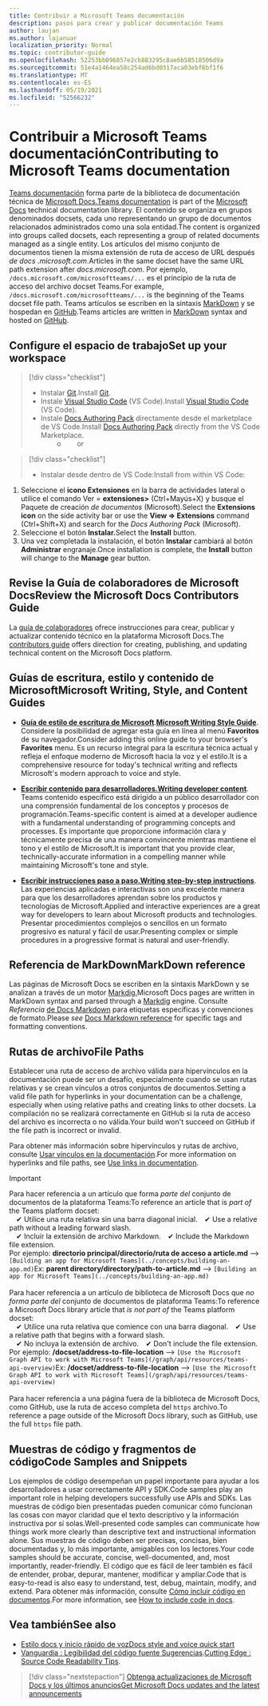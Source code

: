 ```yaml
---
title: Contribuir a Microsoft Teams documentación
description: pasos para crear y publicar documentación Teams
author: laujan
ms.author: lajanuar
localization_priority: Normal
ms.topic: contributor-guide
ms.openlocfilehash: 52253bb096857e2cb883295c8ae6b58518506d9a
ms.sourcegitcommit: 51e4a1464ea58c254ad6bd0317aca03ebf6bf1f6
ms.translationtype: MT
ms.contentlocale: es-ES
ms.lasthandoff: 05/19/2021
ms.locfileid: "52566232"
---
```

# <a name="contributing-to-microsoft-teams-documentation"></a><span data-ttu-id="43d0d-103">Contribuir a Microsoft Teams documentación</span><span class="sxs-lookup"><span data-stu-id="43d0d-103">Contributing to Microsoft Teams documentation</span></span>

<span data-ttu-id="43d0d-104">[Teams documentación](/microsoftteams/platform/overview) forma parte de la biblioteca de documentación técnica de [Microsoft Docs.](https://docs.microsoft.com/)</span><span class="sxs-lookup"><span data-stu-id="43d0d-104">[Teams documentation](/microsoftteams/platform/overview) is part of the [Microsoft Docs](https://docs.microsoft.com/) technical documentation library.</span></span> <span data-ttu-id="43d0d-105">El contenido se organiza en grupos denominados docsets, cada uno representando un grupo de documentos relacionados administrados como una sola entidad.</span><span class="sxs-lookup"><span data-stu-id="43d0d-105">The content is organized into groups called docsets, each representing a group of related documents managed as a single entity.</span></span> <span data-ttu-id="43d0d-106">Los artículos del mismo conjunto de documentos tienen la misma extensión de ruta de acceso de URL después *de docs <span></span> .microsoft.com*.</span><span class="sxs-lookup"><span data-stu-id="43d0d-106">Articles in the same docset have the same URL path extension after *docs<span></span>.microsoft.com*.</span></span>  <span data-ttu-id="43d0d-107">Por ejemplo, `/docs.microsoft.com/microsoftteams/...` es el principio de la ruta de acceso del archivo docset Teams.</span><span class="sxs-lookup"><span data-stu-id="43d0d-107">For example,  `/docs.microsoft.com/microsoftteams/...`   is the beginning of the Teams docset file path.</span></span> <span data-ttu-id="43d0d-108">Teams artículos se escriben en la sintaxis [MarkDown](#markdown-reference) y se hospedan en [GitHub](https://github.com/MicrosoftDocs/msteams-docs/tree/master/msteams-platform).</span><span class="sxs-lookup"><span data-stu-id="43d0d-108">Teams articles are written in  [MarkDown](#markdown-reference) syntax and hosted on [GitHub](https://github.com/MicrosoftDocs/msteams-docs/tree/master/msteams-platform).</span></span>

## <a name="set-up-your-workspace"></a><span data-ttu-id="43d0d-109">Configure el espacio de trabajo</span><span class="sxs-lookup"><span data-stu-id="43d0d-109">Set up your workspace</span></span>

> [!div class="checklist"]
>
> * <span data-ttu-id="43d0d-110">Instalar [Git](https://git-scm.com/book/en/v2/Getting-Started-Installing-Git).</span><span class="sxs-lookup"><span data-stu-id="43d0d-110">Install [Git](https://git-scm.com/book/en/v2/Getting-Started-Installing-Git).</span></span>
> * <span data-ttu-id="43d0d-111">Instale [Visual Studio Code](https://code.visualstudio.com/) (VS Code).</span><span class="sxs-lookup"><span data-stu-id="43d0d-111">Install [Visual Studio Code](https://code.visualstudio.com/) (VS Code).</span></span>
> * <span data-ttu-id="43d0d-112">Instale [Docs Authoring Pack](https://marketplace.visualstudio.com/items?itemName=docsmsft.docs-authoring-pack) directamente desde el marketplace de VS Code.</span><span class="sxs-lookup"><span data-stu-id="43d0d-112">Install [Docs Authoring Pack](https://marketplace.visualstudio.com/items?itemName=docsmsft.docs-authoring-pack) directly from the VS Code Marketplace.</span></span>
<br><span data-ttu-id="43d0d-113">&emsp;&emsp; o</span><span class="sxs-lookup"><span data-stu-id="43d0d-113">&emsp;&emsp; or</span></span>

> [!div class="checklist"]
>
> * <span data-ttu-id="43d0d-114">Instalar desde dentro de VS Code:</span><span class="sxs-lookup"><span data-stu-id="43d0d-114">Install from within VS Code:</span></span>

   1. <span data-ttu-id="43d0d-115">Seleccione el **icono Extensiones** en la barra de actividades lateral o utilice el comando Ver = **extensiones>** (Ctrl+Mayús+X) y busque el Paquete de creación *de documentos* (Microsoft).</span><span class="sxs-lookup"><span data-stu-id="43d0d-115">Select the **Extensions icon** on the side activity bar or use the **View => Extensions** command (Ctrl+Shift+X) and search for the *Docs Authoring Pack* (Microsoft).</span></span>
   1. <span data-ttu-id="43d0d-116">Seleccione el botón **Instalar.**</span><span class="sxs-lookup"><span data-stu-id="43d0d-116">Select the **Install** button.</span></span>
   1. <span data-ttu-id="43d0d-117">Una vez completada la instalación, el botón **Instalar** cambiará al botón **Administrar** engranaje.</span><span class="sxs-lookup"><span data-stu-id="43d0d-117">Once installation is complete, the **Install** button will change to the **Manage** gear button.</span></span>

## <a name="review-the-microsoft-docs-contributors-guide"></a><span data-ttu-id="43d0d-118">Revise la Guía de colaboradores de Microsoft Docs</span><span class="sxs-lookup"><span data-stu-id="43d0d-118">Review the Microsoft Docs Contributors Guide</span></span>

<span data-ttu-id="43d0d-119">La [guía de colaboradores](/contribute) ofrece instrucciones para crear, publicar y actualizar contenido técnico en la plataforma Microsoft Docs.</span><span class="sxs-lookup"><span data-stu-id="43d0d-119">The [contributors guide](/contribute) offers direction for creating, publishing, and updating technical content on the Microsoft Docs platform.</span></span>

## <a name="microsoft-writing-style-and-content-guides"></a><span data-ttu-id="43d0d-120">Guías de escritura, estilo y contenido de Microsoft</span><span class="sxs-lookup"><span data-stu-id="43d0d-120">Microsoft Writing, Style, and Content Guides</span></span>

* <span data-ttu-id="43d0d-121">**[Guía de estilo de escritura de Microsoft](/style-guide/welcome)**.</span><span class="sxs-lookup"><span data-stu-id="43d0d-121">**[Microsoft Writing Style Guide](/style-guide/welcome)**.</span></span> <span data-ttu-id="43d0d-122">Considere la posibilidad de agregar esta guía en línea al menú **Favoritos** de su navegador.</span><span class="sxs-lookup"><span data-stu-id="43d0d-122">Consider adding this online guide  to your browser's **Favorites** menu.</span></span> <span data-ttu-id="43d0d-123">Es un recurso integral para la escritura técnica actual y refleja el enfoque moderno de Microsoft hacia la voz y el estilo.</span><span class="sxs-lookup"><span data-stu-id="43d0d-123">It is a comprehensive resource for today's technical writing and reflects Microsoft's modern approach to voice and style.</span></span>

* <span data-ttu-id="43d0d-124">**[Escribir contenido para desarrolladores.](/style-guide/developer-content/)**</span><span class="sxs-lookup"><span data-stu-id="43d0d-124">**[Writing developer content](/style-guide/developer-content/)**.</span></span> <span data-ttu-id="43d0d-125">Teams contenido específico está dirigido a un público desarrollador con una comprensión fundamental de los conceptos y procesos de programación.</span><span class="sxs-lookup"><span data-stu-id="43d0d-125">Teams-specific content is aimed at a developer audience with a fundamental understanding of programming concepts and processes.</span></span> <span data-ttu-id="43d0d-126">Es importante que proporcione información clara y técnicamente precisa de una manera convincente mientras mantiene el tono y el estilo de Microsoft.</span><span class="sxs-lookup"><span data-stu-id="43d0d-126">It is important that you provide clear, technically-accurate information in a compelling manner while maintaining Microsoft's tone and style.</span></span>

* <span data-ttu-id="43d0d-127">**[Escribir instrucciones paso a paso.](/style-guide/procedures-instructions/writing-step-by-step-instructions)**</span><span class="sxs-lookup"><span data-stu-id="43d0d-127">**[Writing step-by-step instructions](/style-guide/procedures-instructions/writing-step-by-step-instructions)**.</span></span> <span data-ttu-id="43d0d-128">Las experiencias aplicadas e interactivas son una excelente manera para que los desarrolladores aprendan sobre los productos y tecnologías de Microsoft.</span><span class="sxs-lookup"><span data-stu-id="43d0d-128">Applied and interactive experiences are a great way for developers to learn about Microsoft products and technologies.</span></span> <span data-ttu-id="43d0d-129">Presentar procedimientos complejos o sencillos en un formato progresivo es natural y fácil de usar.</span><span class="sxs-lookup"><span data-stu-id="43d0d-129">Presenting complex or simple procedures in a progressive format is natural and user-friendly.</span></span>

## <a name="markdown-reference"></a><span data-ttu-id="43d0d-130">Referencia de MarkDown</span><span class="sxs-lookup"><span data-stu-id="43d0d-130">MarkDown reference</span></span>

 <span data-ttu-id="43d0d-131">Las páginas de Microsoft Docs se escriben en la sintaxis MarkDown y se analizan a través de un motor [Markdig.](https://github.com/lunet-io/markdig)</span><span class="sxs-lookup"><span data-stu-id="43d0d-131">Microsoft Docs pages are written in MarkDown syntax and parsed through a [Markdig](https://github.com/lunet-io/markdig) engine.</span></span> <span data-ttu-id="43d0d-132">Consulte *Referencia* [de Docs Markdown](/contribute/markdown-reference) para etiquetas específicas y convenciones de formato.</span><span class="sxs-lookup"><span data-stu-id="43d0d-132">Please *see* [Docs Markdown reference](/contribute/markdown-reference) for specific tags and formatting conventions.</span></span>

## <a name="file-paths"></a><span data-ttu-id="43d0d-133">Rutas de archivo</span><span class="sxs-lookup"><span data-stu-id="43d0d-133">File Paths</span></span>

<span data-ttu-id="43d0d-134">Establecer una ruta de acceso de archivo válida para hipervínculos en la documentación puede ser un desafío, especialmente cuando se usan rutas relativas y se crean vínculos a otros conjuntos de documentos.</span><span class="sxs-lookup"><span data-stu-id="43d0d-134">Setting a valid file path for hyperlinks in your documentation can be a challenge, especially when using relative paths and creating links to other docsets.</span></span>  <span data-ttu-id="43d0d-135">La compilación no se realizará correctamente en GitHub si la ruta de acceso del archivo es incorrecta o no válida.</span><span class="sxs-lookup"><span data-stu-id="43d0d-135">Your build won't succeed on GitHub if the file path is incorrect or invalid.</span></span>

<span data-ttu-id="43d0d-136">Para obtener más información sobre hipervínculos y rutas de archivo, consulte [Usar vínculos en la documentación](/contribute/how-to-write-links).</span><span class="sxs-lookup"><span data-stu-id="43d0d-136">For more information on hyperlinks and file paths, see [Use links in documentation](/contribute/how-to-write-links).</span></span>

>[!IMPORTANT]
> <span data-ttu-id="43d0d-137">Para hacer referencia a un artículo que forma *parte del* conjunto de documentos de la plataforma Teams:</span><span class="sxs-lookup"><span data-stu-id="43d0d-137">To reference an article that is *part of* the Teams platform docset:</span></span><br>
> <span data-ttu-id="43d0d-138">&emsp;&#x2714; Utilice una ruta relativa sin una barra diagonal inicial.</span><span class="sxs-lookup"><span data-stu-id="43d0d-138">&emsp;&#x2714; Use a relative path without a leading forward slash.</span></span><br>
> <span data-ttu-id="43d0d-139">&emsp;&#x2714; Incluir la extensión de archivo Markdown.</span><span class="sxs-lookup"><span data-stu-id="43d0d-139">&emsp;&#x2714; Include the Markdown file extension.</span></span><br>
><span data-ttu-id="43d0d-140">Por ejemplo:  **directorio principal/directorio/ruta de acceso a article.md** —> `[Building an app for Microsoft Teams](../concepts/building-an-app.md)`</span><span class="sxs-lookup"><span data-stu-id="43d0d-140">Ex:  **parent directory/directory/path-to-article.md** —> `[Building an app for Microsoft Teams](../concepts/building-an-app.md)`</span></span> <br><br>
> <span data-ttu-id="43d0d-141">Para hacer referencia a un artículo de biblioteca de Microsoft Docs que *no forma parte del* conjunto de documentos de plataforma Teams:</span><span class="sxs-lookup"><span data-stu-id="43d0d-141">To reference a Microsoft Docs library article that *is not part of* the Teams platform docset:</span></span><br>
> <span data-ttu-id="43d0d-142">&emsp;&#x2714; Utilice una ruta relativa que comience con una barra diagonal.</span><span class="sxs-lookup"><span data-stu-id="43d0d-142">&emsp;&#x2714; Use a relative path that begins with a forward slash.</span></span><br>
> <span data-ttu-id="43d0d-143">&emsp;&#x2714; No incluya la extensión de archivo.</span><span class="sxs-lookup"><span data-stu-id="43d0d-143">&emsp;&#x2714; Don't include the file extension.</span></span> <br> <span data-ttu-id="43d0d-144">Por ejemplo:  **/docset/address-to-file-location** —> `[Use the Microsoft Graph API to work with Microsoft Teams](/graph/api/resources/teams-api-overview)`</span><span class="sxs-lookup"><span data-stu-id="43d0d-144">Ex:  **/docset/address-to-file-location** —> `[Use the Microsoft Graph API to work with Microsoft Teams](/graph/api/resources/teams-api-overview)`</span></span><br><br>
> <span data-ttu-id="43d0d-145">Para hacer referencia a una página fuera de la biblioteca de Microsoft Docs, como GitHub, use la ruta de acceso completa del `https` archivo.</span><span class="sxs-lookup"><span data-stu-id="43d0d-145">To reference a page outside of the Microsoft Docs library, such as GitHub, use the full `https` file path.</span></span><br>

## <a name="code-samples-and-snippets"></a><span data-ttu-id="43d0d-146">Muestras de código y fragmentos de código</span><span class="sxs-lookup"><span data-stu-id="43d0d-146">Code Samples and Snippets</span></span>

<span data-ttu-id="43d0d-147">Los ejemplos de código desempeñan un papel importante para ayudar a los desarrolladores a usar correctamente API y SDK.</span><span class="sxs-lookup"><span data-stu-id="43d0d-147">Code samples play an important role in helping developers successfully use APIs and SDKs.</span></span> <span data-ttu-id="43d0d-148">Las muestras de código bien presentadas pueden comunicar cómo funcionan las cosas con mayor claridad que el texto descriptivo y la información instructiva por sí solas.</span><span class="sxs-lookup"><span data-stu-id="43d0d-148">Well-presented code samples can communicate how things work more clearly than descriptive text and instructional information alone.</span></span> <span data-ttu-id="43d0d-149">Sus muestras de código deben ser precisas, concisas, bien documentadas y, lo más importante, amigables con los lectores.</span><span class="sxs-lookup"><span data-stu-id="43d0d-149">Your code samples should be accurate, concise, well-documented, and, most importantly, reader-friendly.</span></span> <span data-ttu-id="43d0d-150">El código que es fácil de leer también es fácil de entender, probar, depurar, mantener, modificar y ampliar.</span><span class="sxs-lookup"><span data-stu-id="43d0d-150">Code that is easy-to-read is also easy to understand, test, debug, maintain, modify, and extend.</span></span> <span data-ttu-id="43d0d-151">Para obtener más información, consulte [Cómo incluir código en documentos](/contribute/code-in-docs).</span><span class="sxs-lookup"><span data-stu-id="43d0d-151">For more information, see [How to include code in docs](/contribute/code-in-docs).</span></span>

## <a name="see-also"></a><span data-ttu-id="43d0d-152">Vea también</span><span class="sxs-lookup"><span data-stu-id="43d0d-152">See also</span></span>

* [<span data-ttu-id="43d0d-153">Estilo docs y inicio rápido de voz</span><span class="sxs-lookup"><span data-stu-id="43d0d-153">Docs style and voice quick start</span></span>](/contribute/style-quick-start)
* <span data-ttu-id="43d0d-154">[Vanguardia : Legibilidad del código fuente Sugerencias](/archive/msdn-magazine/2014/october/cutting-edge-source-code-readability-tips).</span><span class="sxs-lookup"><span data-stu-id="43d0d-154">[Cutting Edge : Source Code Readability Tips](/archive/msdn-magazine/2014/october/cutting-edge-source-code-readability-tips).</span></span>

> [!div class="nextstepaction"]
> [<span data-ttu-id="43d0d-155">Obtenga actualizaciones de Microsoft Docs y los últimos anuncios</span><span class="sxs-lookup"><span data-stu-id="43d0d-155">Get Microsoft Docs updates and the latest announcements</span></span>](/teamblog)
